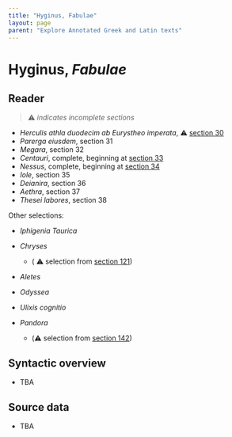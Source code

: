 ```yaml
---
title: "Hyginus, Fabulae"
layout: page
parent: "Explore Annotated Greek and Latin texts"
---
```


# Hyginus, *Fabulae*

## Reader

>  ⚠️ *indicates incomplete sections*

- *Herculis athla duodecim ab Eurystheo imperata*, ⚠️  [section 30](./reader/30pr.1.1-30pr.1.15a.html)
- *Parerga eiusdem*, section 31
- *Megara*, section 32
- *Centauri*, complete, beginning at [section 33](./reader/33pr.1.1-33pr.1.30a.html)
- *Nessus*, complete, beginning at [section 34](./reader/34pr.1.1-34pr.1.14a.html)
- *Iole*, section 35
- *Deianira*, section 36
- *Aethra*, section 37
- *Thesei labores*, section 38


Other selections:

- *Iphigenia Taurica*
- *Chryses*
    - ( ⚠️  selection from [section 121](./reader/121a.2.1-121a.2.37a.html))
- *Aletes*


- *Odyssea*
- *Ulixis cognitio*


- *Pandora*
    - (⚠️  selection from [section 142](./reader/142a.1.1-142a.1.8a.html))




## Syntactic overview

- TBA

## Source data

- TBA

